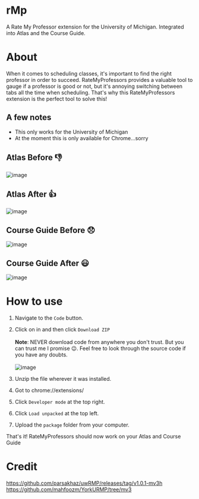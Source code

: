 # rMp
A Rate My Professor extension for the University of Michigan. Integrated into Atlas and the Course Guide.

# About
When it comes to scheduling classes, it's important to find the right professor in order to succeed. RateMyProfessors provides a valuable tool to gauge if a professor is good or not, but it's annoying switching between tabs all the time when scheduling.
That's why this RateMyProfessors extension is the perfect tool to solve this!

## A few notes
- This only works for the University of Michigan
- At the moment this is only available for Chrome...sorry 

## Atlas Before :-1:
![image](https://github.com/HoqueUM/rMp/assets/125516043/d93dc79b-9c5e-431c-8022-93f8711746f9)

## Atlas After :+1:
![image](https://github.com/HoqueUM/rMp/assets/125516043/587b660d-a6ea-4b74-9c3f-5a814b70fe97)


## Course Guide Before :disappointed:
![image](https://github.com/HoqueUM/rMp/assets/125516043/bb8ccd69-f6d5-4032-a9c7-72f0284ad8b4)

## Course Guide After :smiley:
![image](https://github.com/HoqueUM/rMp/assets/125516043/264fddbb-2dcf-4458-9d38-2fd5e6884855)


# How to use
1. Navigate to the `Code` button.
2. Click on in and then click `Download ZIP`
<br></br>
**Note**: NEVER download code from anywhere you don't trust. But you can trust me I promise 😉. Feel free to look through the source code if you have any doubts.
<br></br>
![image](https://github.com/HoqueUM/rMp/assets/125516043/c477f525-1d62-4ec5-8654-b656190895b6)




3. Unzip the file wherever it was installed.
4. Got to chrome://extensions/
5. Click `Developer mode` at the top right.
6. Click `Load unpacked` at the top left.
7. Upload the `package` folder from your computer.

That's it! RateMyProfessors should now work on your Atlas and Course Guide


# Credit
https://github.com/parsakhaz/uwRMP/releases/tag/v1.0.1-mv3h \
https://github.com/mahfoozm/YorkURMP/tree/mv3

